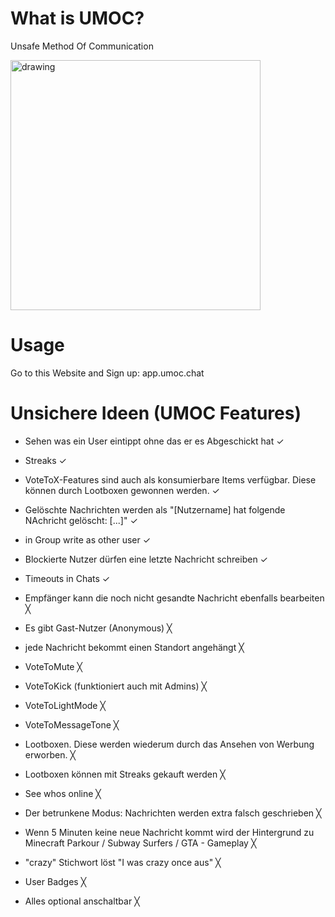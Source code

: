 # What is UMOC?
Unsafe Method Of Communication 

<img src="https://github.com/user-attachments/assets/ec5ba59d-0b3d-45ac-8bb2-6c434bdac538" alt="drawing" width="400"/>

# Usage
Go to this Website and Sign up: app.umoc.chat

# Unsichere Ideen (UMOC Features)

- Sehen was ein User eintippt ohne das er es Abgeschickt hat ✓
- Streaks ✓
- VoteToX-Features sind auch als konsumierbare Items verfügbar. Diese können durch Lootboxen gewonnen werden. ✓
- Gelöschte Nachrichten werden als "[Nutzername] hat folgende NAchricht gelöscht: [...]" ✓
- in Group write as other user ✓
- Blockierte Nutzer dürfen eine letzte Nachricht schreiben ✓
- Timeouts in Chats ✓

- Empfänger kann die noch nicht gesandte Nachricht ebenfalls bearbeiten ╳
- Es gibt Gast-Nutzer (Anonymous) ╳
- jede Nachricht bekommt einen Standort angehängt ╳
- VoteToMute ╳
- VoteToKick (funktioniert auch mit Admins) ╳
- VoteToLightMode ╳
- VoteToMessageTone ╳
- Lootboxen. Diese werden wiederum durch das Ansehen von Werbung erworben. ╳
- Lootboxen können mit Streaks gekauft werden ╳
- See whos online ╳
- Der betrunkene Modus: Nachrichten werden extra falsch geschrieben ╳
- Wenn 5 Minuten keine neue Nachricht kommt wird der Hintergrund zu Minecraft Parkour / Subway Surfers / GTA - Gameplay ╳
- "crazy" Stichwort löst "I was crazy once aus" ╳
- User Badges ╳
- Alles optional anschaltbar ╳
